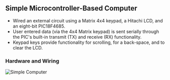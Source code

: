 ## Simple Microcontroller-Based Computer

- Wired an external circuit using a Matrix 4x4 keypad, a Hitachi LCD, and an eight-bit PIC18F4685. 
- User entered data (via the 4x4 Matrix keypad) is sent serially through the PIC's built-in transmit (TX) and receive (RX) functionality. 
- Keypad keys provide functionality for scrolling, for a back-space, and to clear the LCD. 

### Hardware and Wiring
![Simple Computer](https://github.com/user-attachments/assets/423e4db4-d801-46b2-ad69-5dec0d61e083)
